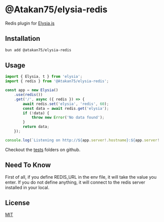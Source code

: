 # @Atakan75/elysia-redis

Redis plugin for [Elysia.js](https://elysiajs.com)

## Installation

```bash
bun add @atakan75/elysia-redis
```

## Usage

```ts
import { Elysia, t } from 'elysia';
import { redis } from '@Atakan75/elysia-redis';

const app = new Elysia()
    .use(redis())
    .get('/', async ({ redis }) => {
        await redis.set('elysia', 'redis', 60);
        const data = await redis.get('elysia');
        if (!data) {
            throw new Error('No data found');
        }
        return data;
    });

console.log(`Listening on http://${app.server!.hostname}:${app.server!.port}`)
```

Checkout the [tests](./tests) folders on github.

## Need To Know

First of all, if you define REDIS_URL in the env file, it will take the value you enter. If you do not define anything, it will connect to the redis server installed in your local.

## License

[MIT](LICENSE)